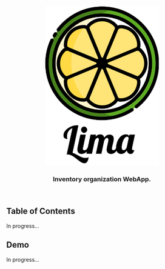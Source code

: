 <p align="center">
<img src="app/static/assets/icons/lima-with-name.png" width="300" title="App Logo">
</p>
<h3 align="center">Inventory organization WebApp.</h3>
<br/>

## Table of Contents
In progress...

## Demo
In progress...
